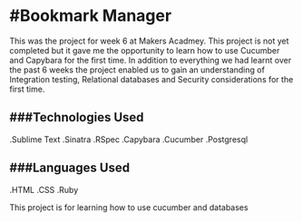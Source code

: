 #Bookmark Manager
=================

This was the project for week 6 at Makers Acadmey. This project is not yet completed but it gave me the opportunity to learn how to use Cucumber and Capybara for the first time.  In addition to everything we had learnt over the past 6 weeks the project enabled us to gain an understanding of Integration testing, Relational databases and Security considerations for the first time. 

###Technologies Used
----------

.Sublime Text
.Sinatra
.RSpec
.Capybara
.Cucumber
.Postgresql

###Languages Used
----------
.HTML
.CSS
.Ruby





















This project is for learning how to use cucumber and databases
